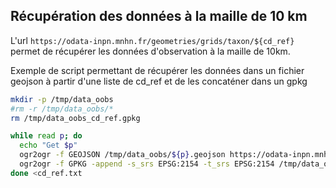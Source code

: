 ## Récupération des données à la maille de 10 km

L'url `https://odata-inpn.mnhn.fr/geometries/grids/taxon/${cd_ref}` permet de récupérer les données d'observation à la maille de 10km.

Exemple de script permettant de récupérer les données dans un fichier geojson à partir d'une liste de cd_ref et de les concaténer dans un gpkg

```sh
mkdir -p /tmp/data_oobs
#rm -r /tmp/data_oobs/*
rm /tmp/data_oobs_cd_ref.gpkg

while read p; do
  echo "Get $p"
  ogr2ogr -f GEOJSON /tmp/data_oobs/${p}.geojson https://odata-inpn.mnhn.fr/geometries/grids/taxon/${p}
  ogr2ogr -f GPKG -append -s_srs EPSG:2154 -t_srs EPSG:2154 /tmp/data_oobs_cd_ref.gpkg -nln data -sql "SELECT *, ${p} as cd_ref FROM \"${p}\"" /tmp/data_oobs/${p}.geojson
done <cd_ref.txt 

```
